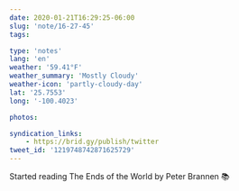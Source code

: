 ```yaml
---
date: 2020-01-21T16:29:25-06:00
slug: 'note/16-27-45'
tags:

type: 'notes'
lang: 'en'
weather: '59.41°F'
weather_summary: 'Mostly Cloudy'
weather-icon: 'partly-cloudy-day'
lat: '25.7553'
long: '-100.4023'

photos:

syndication_links:
    - https://brid.gy/publish/twitter
tweet_id: '1219748742871625729'
---
```

Started reading The Ends of the World by Peter Brannen 📚